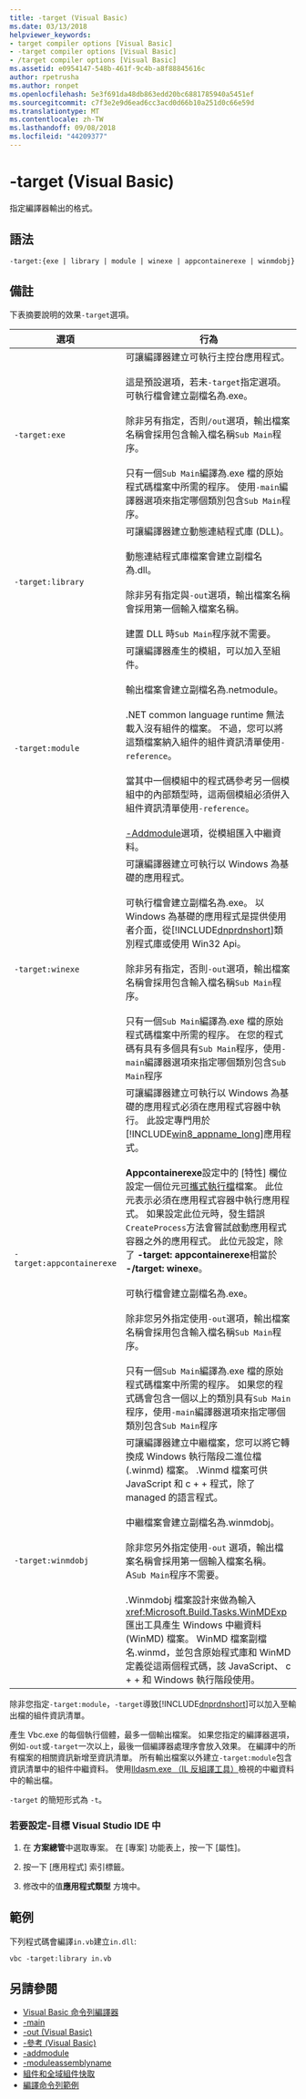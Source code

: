 ```yaml
---
title: -target (Visual Basic)
ms.date: 03/13/2018
helpviewer_keywords:
- target compiler options [Visual Basic]
- -target compiler options [Visual Basic]
- /target compiler options [Visual Basic]
ms.assetid: e0954147-548b-461f-9c4b-a8f88845616c
author: rpetrusha
ms.author: ronpet
ms.openlocfilehash: 5e3f691da48db863edd20bc6881785940a5451ef
ms.sourcegitcommit: c7f3e2e9d6ead6cc3acd0d66b10a251d0c66e59d
ms.translationtype: MT
ms.contentlocale: zh-TW
ms.lasthandoff: 09/08/2018
ms.locfileid: "44209377"
---
```

# <a name="-target-visual-basic"></a>-target (Visual Basic)
指定編譯器輸出的格式。  
  
## <a name="syntax"></a>語法  
  
```  
-target:{exe | library | module | winexe | appcontainerexe | winmdobj}  
```  
  
## <a name="remarks"></a>備註  
 下表摘要說明的效果`-target`選項。  
  
|**選項**|**行為**|  
|----------------|------------------|  
|`-target:exe`|可讓編譯器建立可執行主控台應用程式。<br /><br /> 這是預設選項，若未`-target`指定選項。 可執行檔會建立副檔名為.exe。<br /><br /> 除非另有指定，否則`/out`選項，輸出檔案名稱會採用包含輸入檔名稱`Sub Main`程序。<br /><br /> 只有一個`Sub Main`編譯為.exe 檔的原始程式碼檔案中所需的程序。 使用`-main`編譯器選項來指定哪個類別包含`Sub Main`程序。|  
|`-target:library`|可讓編譯器建立動態連結程式庫 (DLL)。<br /><br /> 動態連結程式庫檔案會建立副檔名為.dll。<br /><br /> 除非另有指定與`-out`選項，輸出檔案名稱會採用第一個輸入檔案名稱。<br /><br /> 建置 DLL 時`Sub Main`程序就不需要。|  
|`-target:module`|可讓編譯器產生的模組，可以加入至組件。<br /><br /> 輸出檔案會建立副檔名為.netmodule。<br /><br /> .NET common language runtime 無法載入沒有組件的檔案。 不過，您可以將這類檔案納入組件的組件資訊清單使用`-reference`。<br /><br /> 當其中一個模組中的程式碼參考另一個模組中的內部類型時，這兩個模組必須併入組件資訊清單使用`-reference`。<br /><br /> [-Addmodule](../../../visual-basic/reference/command-line-compiler/addmodule.md)選項，從模組匯入中繼資料。|  
|`-target:winexe`|可讓編譯器建立可執行以 Windows 為基礎的應用程式。<br /><br /> 可執行檔會建立副檔名為.exe。 以 Windows 為基礎的應用程式是提供使用者介面，從[!INCLUDE[dnprdnshort](~/includes/dnprdnshort-md.md)]類別程式庫或使用 Win32 Api。<br /><br /> 除非另有指定，否則`-out`選項，輸出檔案名稱會採用包含輸入檔名稱`Sub Main`程序。<br /><br /> 只有一個`Sub Main`編譯為.exe 檔的原始程式碼檔案中所需的程序。 在您的程式碼有具有多個具有`Sub Main`程序，使用`-main`編譯器選項來指定哪個類別包含`Sub Main`程序|  
|`-target:appcontainerexe`|可讓編譯器建立可執行以 Windows 為基礎的應用程式必須在應用程式容器中執行。 此設定專門用於[!INCLUDE[win8_appname_long](~/includes/win8-appname-long-md.md)]應用程式。<br /><br /> **Appcontainerexe**設定中的 [特性] 欄位設定一個位元[可攜式執行檔](/windows/desktop/Debug/pe-format)檔案。 此位元表示必須在應用程式容器中執行應用程式。 如果設定此位元時，發生錯誤`CreateProcess`方法會嘗試啟動應用程式容器之外的應用程式。 此位元設定，除了 **-target: appcontainerexe**相當於 **-/target: winexe**。<br /><br /> 可執行檔會建立副檔名為.exe。<br /><br /> 除非您另外指定使用`-out`選項，輸出檔案名稱會採用包含輸入檔名稱`Sub Main`程序。<br /><br /> 只有一個`Sub Main`編譯為.exe 檔的原始程式碼檔案中所需的程序。 如果您的程式碼會包含一個以上的類別具有`Sub Main`程序，使用`-main`編譯器選項來指定哪個類別包含`Sub Main`程序|  
|`-target:winmdobj`|可讓編譯器建立中繼檔案，您可以將它轉換成 Windows 執行階段二進位檔 (.winmd) 檔案。 .Winmd 檔案可供 JavaScript 和 c + + 程式，除了 managed 的語言程式。<br /><br /> 中繼檔案會建立副檔名為.winmdobj。<br /><br /> 除非您另外指定使用`-out` 選項，輸出檔案名稱會採用第一個輸入檔案名稱。 A`Sub Main`程序不需要。<br /><br /> .Winmdobj 檔案設計來做為輸入<xref:Microsoft.Build.Tasks.WinMDExp>匯出工具產生 Windows 中繼資料 (WinMD) 檔案。 WinMD 檔案副檔名.winmd，並包含原始程式庫和 WinMD 定義從這兩個程式碼，該 JavaScript、 c + + 和 Windows 執行階段使用。|  
  
 除非您指定`-target:module`，`-target`導致[!INCLUDE[dnprdnshort](~/includes/dnprdnshort-md.md)]可以加入至輸出檔的組件資訊清單。  
  
 產生 Vbc.exe 的每個執行個體，最多一個輸出檔案。 如果您指定的編譯器選項，例如`-out`或`-target`一次以上，最後一個編譯器處理序會放入效果。 在編譯中的所有檔案的相關資訊新增至資訊清單。 所有輸出檔案以外建立`-target:module`包含資訊清單中的組件中繼資料。 使用[Ildasm.exe （IL 反組譯工具）](../../../framework/tools/ildasm-exe-il-disassembler.md)檢視的中繼資料中的輸出檔。  
  
 `-target` 的簡短形式為 `-t`。  
  
### <a name="to-set--target-in-the-visual-studio-ide"></a>若要設定-目標 Visual Studio IDE 中  
  
1.  在 **方案總管**中選取專案。 在 [專案] 功能表上，按一下 [屬性]。   
  
2.  按一下 [應用程式]  索引標籤。  
  
3.  修改中的值**應用程式類型** 方塊中。  
  
## <a name="example"></a>範例  
 下列程式碼會編譯`in.vb`建立`in.dll`:  
  
```console
vbc -target:library in.vb  
```  
  
## <a name="see-also"></a>另請參閱

- [Visual Basic 命令列編譯器](../../../visual-basic/reference/command-line-compiler/index.md)  
- [-main](../../../visual-basic/reference/command-line-compiler/main.md)  
- [-out (Visual Basic)](../../../visual-basic/reference/command-line-compiler/out.md)  
- [-參考 (Visual Basic)](../../../visual-basic/reference/command-line-compiler/reference.md)  
- [-addmodule](../../../visual-basic/reference/command-line-compiler/addmodule.md)  
- [-moduleassemblyname](../../../visual-basic/reference/command-line-compiler/moduleassemblyname.md)  
- [組件和全域組件快取](../../../visual-basic/programming-guide/concepts/assemblies-gac/index.md)  
- [編譯命令列範例](../../../visual-basic/reference/command-line-compiler/sample-compilation-command-lines.md)
